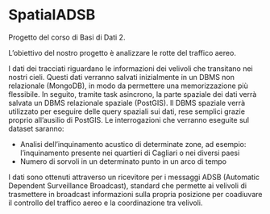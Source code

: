 # SpatialADSB
Progetto del corso di Basi di Dati 2. 


L’obiettivo del nostro progetto è analizzare le rotte del traffico aereo. 

I dati dei tracciati riguardano le informazioni dei velivoli che transitano nei nostri cieli. 
Questi dati verranno salvati inizialmente in un DBMS non relazionale (MongoDB), in modo da permettere 
una memorizzazione più flessibile. In seguito, tramite task asincrono, la parte spaziale dei dati verrà 
salvata un DBMS relazionale spaziale (PostGIS). Il DBMS spaziale verrà utilizzato per eseguire delle query 
spaziali sui dati, rese semplici grazie proprio all’ausilio di PostGIS. Le interrogazioni che verranno eseguite sul
dataset saranno: 
* Analisi dell’inquinamento acustico di determinate zone, ad esempio: 
l’inquinamento presente nei quartieri di Cagliari o nei diversi paesi 
* Numero di sorvoli in un determinato punto in un arco di tempo 


I dati sono ottenuti attraverso un ricevitore per i messaggi ADSB (Automatic Dependent Surveillance Broadcast), 
standard che permette ai velivoli di trasmettere in broadcast informazioni sulla propria posizione 
per coadiuvare il controllo del traffico aereo e la coordinazione tra velivoli.

